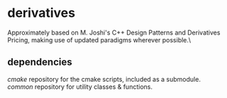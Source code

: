 # derivatives
Approximately based on M. Joshi's C++ Design Patterns and Derivatives Pricing, making use of updated paradigms wherever possible.\

## dependencies
*cmake* repository for the cmake scripts, included as a submodule.\
*common* repository for utility classes & functions.